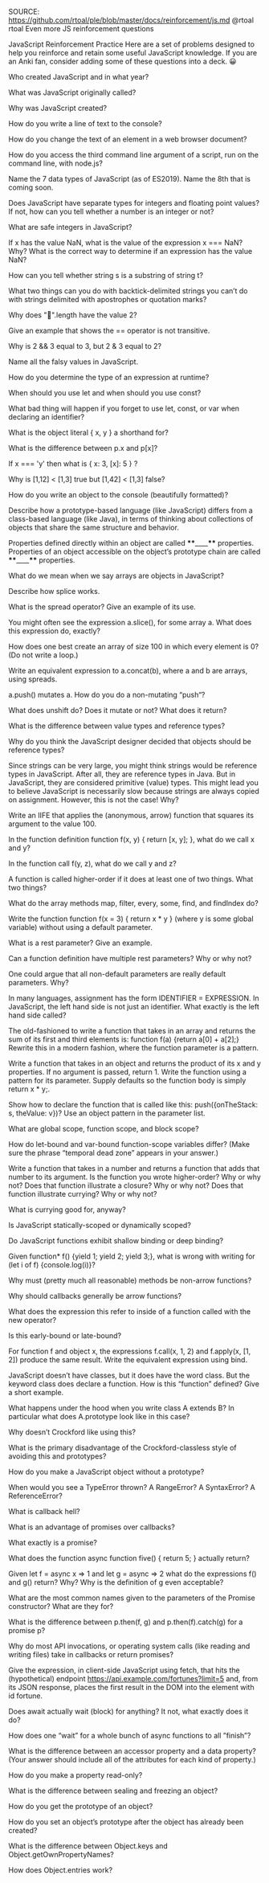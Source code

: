 SOURCE: https://github.com/rtoal/ple/blob/master/docs/reinforcement/js.md
@rtoal rtoal Even more JS reinforcement questions

JavaScript Reinforcement Practice
Here are a set of problems designed to help you reinforce and retain some useful JavaScript knowledge. If you are an Anki fan, consider adding some of these questions into a deck. 😀

Who created JavaScript and in what year?

What was JavaScript originally called?

Why was JavaScript created?

How do you write a line of text to the console?

How do you change the text of an element in a web browser document?

How do you access the third command line argument of a script, run on the command line, with node.js?

Name the 7 data types of JavaScript (as of ES2019). Name the 8th that is coming soon.

Does JavaScript have separate types for integers and floating point values? If not, how can you tell whether a number is an integer or not?

What are safe integers in JavaScript?

If x has the value NaN, what is the value of the expression x === NaN? Why? What is the correct way to determine if an expression has the value NaN?

How can you tell whether string s is a substring of string t?

What two things can you do with backtick-delimited strings you can’t do with strings delimited with apostrophes or quotation marks?

Why does "🤣".length have the value 2?

Give an example that shows the == operator is not transitive.

Why is 2 && 3 equal to 3, but 2 & 3 equal to 2?

Name all the falsy values in JavaScript.

How do you determine the type of an expression at runtime?

When should you use let and when should you use const?

What bad thing will happen if you forget to use let, const, or var when declaring an identifier?

What is the object literal { x, y } a shorthand for?

What is the difference between p.x and p[x]?

If x === 'y' then what is { x: 3, [x]: 5 } ?

Why is [1,12] < [1,3] true but [1,42] < [1,3] false?

How do you write an object to the console (beautifully formatted)?

Describe how a prototype-based language (like JavaScript) differs from a class-based language (like Java), in terms of thinking about collections of objects that share the same structure and behavior.

Properties defined directly within an object are called **\*\***\_\_\_\_**\*\*** properties. Properties of an object accessible on the object’s prototype chain are called **\*\***\_\_\_\_**\*\*** properties.

What do we mean when we say arrays are objects in JavaScript?

Describe how splice works.

What is the spread operator? Give an example of its use.

You might often see the expression a.slice(), for some array a. What does this expression do, exactly?

How does one best create an array of size 100 in which every element is 0? (Do not write a loop.)

Write an equivalent expression to a.concat(b), where a and b are arrays, using spreads.

a.push() mutates a. How do you do a non-mutating “push“?

What does unshift do? Does it mutate or not? What does it return?

What is the difference between value types and reference types?

Why do you think the JavaScript designer decided that objects should be reference types?

Since strings can be very large, you might think strings would be reference types in JavaScript. After all, they are reference types in Java. But in JavaScript, they are considered primitive (value) types. This might lead you to believe JavaScript is necessarily slow because strings are always copied on assignment. However, this is not the case! Why?

Write an IIFE that applies the (anonymous, arrow) function that squares its argument to the value 100.

In the function definition function f(x, y) { return [x, y]; }, what do we call x and y?

In the function call f(y, z), what do we call y and z?

A function is called higher-order if it does at least one of two things. What two things?

What do the array methods map, filter, every, some, find, and findIndex do?

Write the function function f(x = 3) { return x \* y } (where y is some global variable) without using a default parameter.

What is a rest parameter? Give an example.

Can a function definition have multiple rest parameters? Why or why not?

One could argue that all non-default parameters are really default parameters. Why?

In many languages, assignment has the form IDENTIFIER = EXPRESSION. In JavaScript, the left hand side is not just an identifier. What exactly is the left hand side called?

The old-fashioned to write a function that takes in an array and returns the sum of its first and third elements is: function f(a) {return a[0] + a[2];} Rewrite this in a modern fashion, where the function parameter is a pattern.

Write a function that takes in an object and returns the product of its x and y properties. If no argument is passed, return 1. Write the function using a pattern for its parameter. Supply defaults so the function body is simply return x \* y;.

Show how to declare the function that is called like this: push({onTheStack: s, theValue: v})? Use an object pattern in the parameter list.

What are global scope, function scope, and block scope?

How do let-bound and var-bound function-scope variables differ? (Make sure the phrase “temporal dead zone” appears in your answer.)

Write a function that takes in a number and returns a function that adds that number to its argument. Is the function you wrote higher-order? Why or why not? Does that function illustrate a closure? Why or why not? Does that function illustrate currying? Why or why not?

What is currying good for, anyway?

Is JavaScript statically-scoped or dynamically scoped?

Do JavaScript functions exhibit shallow binding or deep binding?

Given function\* f() {yield 1; yield 2; yield 3;}, what is wrong with writing for (let i of f) {console.log(i)}?

Why must (pretty much all reasonable) methods be non-arrow functions?

Why should callbacks generally be arrow functions?

What does the expression this refer to inside of a function called with the new operator?

Is this early-bound or late-bound?

For function f and object x, the expressions f.call(x, 1, 2) and f.apply(x, [1, 2]) produce the same result. Write the equivalent expression using bind.

JavaScript doesn’t have classes, but it does have the word class. But the keyword class does declare a function. How is this “function” defined? Give a short example.

What happens under the hood when you write class A extends B? In particular what does A.prototype look like in this case?

Why doesn’t Crockford like using this?

What is the primary disadvantage of the Crockford-classless style of avoiding this and prototypes?

How do you make a JavaScript object without a prototype?

When would you see a TypeError thrown? A RangeError? A SyntaxError? A ReferenceError?

What is callback hell?

What is an advantage of promises over callbacks?

What exactly is a promise?

What does the function async function five() { return 5; } actually return?

Given let f = async x => 1 and let g = async => 2 what do the expressions f() and g() return? Why? Why is the definition of g even acceptable?

What are the most common names given to the parameters of the Promise constructor? What are they for?

What is the difference between p.then(f, g) and p.then(f).catch(g) for a promise p?

Why do most API invocations, or operating system calls (like reading and writing files) take in callbacks or return promises?

Give the expression, in client-side JavaScript using fetch, that hits the (hypothetical) endpoint https://api.example.com/fortunes?limit=5 and, from its JSON response, places the first result in the DOM into the element with id fortune.

Does await actually wait (block) for anything? It not, what exactly does it do?

How does one “wait” for a whole bunch of async functions to all ”finish”?

What is the difference between an accessor property and a data property? (Your answer should include all of the attributes for each kind of property.)

How do you make a property read-only?

What is the difference between sealing and freezing an object?

How do you get the prototype of an object?

How do you set an object’s prototype after the object has already been created?

What is the difference between Object.keys and Object.getOwnPropertyNames?

How does Object.entries work?
